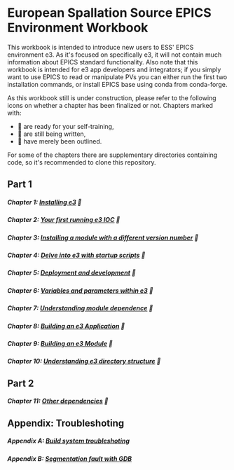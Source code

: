 # European Spallation Source EPICS Environment Workbook

This workbook is intended to introduce new users to ESS' EPICS environment e3. As it's focused on specifically e3, it will not contain much information about EPICS standard functionality. Also note that this workbook is intended for e3 app developers and integrators; if you simply want to use EPICS to read or manipulate PVs you can either run the first two installation commands, or install EPICS base using conda from conda-forge.

As this workbook still is under construction, please refer to the following icons on whether a chapter has been finalized or not. Chapters marked with:

* :book: are ready for your self-training,
* :pencil: are still being written,
* :construction: have merely been outlined.

For some of the chapters there are supplementary directories containing code, so it's recommended to clone this repository.

## Part 1

##### Chapter 1: [Installing e3](chapter1.md) :book:
##### Chapter 2: [Your first running e3 IOC](chapter2.md) :book:
##### Chapter 3: [Installing a module with a different version number](chapter3.md) :book:
##### Chapter 4: [Delve into e3 with startup scripts](chapter4.md) :book:
##### Chapter 5: [Deployment and development](chapter5.md) :book:
##### Chapter 6: [Variables and parameters within e3](chapter6.md) :book:
##### Chapter 7: [Understanding module dependence](chapter7.md) :book:
##### Chapter 8: [Building an e3 Application](chapter8.md) :book:
##### Chapter 9: [Building an e3 Module](chapter9.md) :pencil:
##### Chapter 10: [Understanding e3 directory structure](chapter10.md) :construction: 

## Part 2

##### Chapter 11: [Other dependencies](chapter11.md) :book:

## Appendix: Troubleshoting

##### Appendix A: [Build system troubleshoting](appendixA.md)
##### Appendix B: [Segmentation fault with GDB](appendixB.md)

<!-- # Part 2 :  -->

<!-- ## Chapter 10 -->
<!-- [Dependence, Dependence, and Dependence](9.md) -->

<!-- ## Chapter X -->
<!-- [Release Rule](11.md) -->

<!-- ## Chapter X -->
<!-- [Work with EPICS Community](12.md) -->


<!-- ## Other Subjects  -->
<!-- * Multiple e3s in a host -->
<!-- * Hidden makefile rules (db, hdrs, vlibs, epics, and so on) -->
<!-- * setE3env.bash -->
<!-- * e3.bash -->
<!-- * supplement tools (epics_NIOCs, pkg_automation, pciids, etherlabmaster, etc) -->
<!-- * sequencer -->
<!-- * db, template, subst files (inflating...) -->
<!-- * e3 configuration variables -->
<!-- * e3 building system -->
<!-- * systemd  -->
<!-- * require  -->
